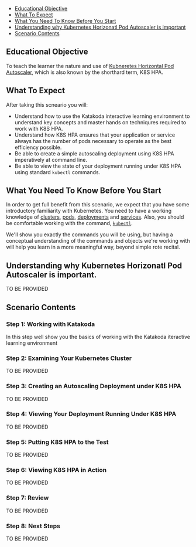 
 * [Educational Objective](#eductional-objective)
 * [What To Expect](#what-to-expect)
 * [What You Need To Know Before You Start](#what-you-need)
 * [Understanding why Kubernetes Horizonatl Pod Autoscaler is important](#understanding-hpa)
 * [Scenario Contents](#scenario-contents)

<a name="eductional-objective"></a>
## Educational Objective

To teach the learner the nature and use of [Kubneretes Horizontal Pod Autoscaler](https://kubernetes.io/docs/tasks/run-application/horizontal-pod-autoscale/), which is also known by the
 shorthard term, K8S HPA.
<a name="what-to-expect"></a>
## What To Expect

After taking this scneario you will:

* Understand how to use the  Katakoda interactive learning environment to understand key concepts
and master hands on techniqures required to work with K8S HPA.
* Understand how K8S HPA ensures that your application or service always has the number of pods necessary
to operate as the best efficiency possible.
* Be able to create a simple autoscaling deployment using K8S HPA imperatively at command line.
* Be able to view the state of your deployment running under K8S HPA using standard `kubectl` commands.

<a name="what-you-need"></a>
## What You Need To Know Before You Start

In order to get full benefit from this scenario, we expect that you have some introductory familiarity
with Kubernetes. You need to have a working knowledge of [clusters](https://kubernetes.io/docs/concepts/cluster-administration/cluster-administration-overview/), [pods](https://kubernetes.io/docs/concepts/workloads/pods/pod-overview/),
[deployments](https://kubernetes.io/docs/concepts/workloads/controllers/deployment/) and [services](https://kubernetes.io/docs/concepts/services-networking/service/). Also, you should be
comfortable working with the command, [`kubectl`](https://kubernetes.io/docs/reference/kubectl/overview/).

We'll show you exactly the commands you will be using, but having a conceptual understanding of the commands and
objects we're working with will help you learn in a more meaningful way, beyond simple rote recital.

<a name="understanding-hpa"></a>
## Understanding why Kubernetes Horizonatl Pod Autoscaler is important.

TO BE PROVIDED
<a name="scenario-contents"></a>
## Scenario Contents

### Step 1: Working with Katakoda
In this step well show you the basics of working with the Katakoda iteractive learning environment

### Step 2: Examining Your Kubernetes Cluster

TO BE PROVIDED

### Step 3: Creating an Autoscaling Deployment under K8S HPA

TO BE PROVIDED

### Step 4: Viewing Your Deployment Running Under K8S HPA

TO BE PROVIDED

### Step 5: Putting K8S HPA to the Test

TO BE PROVIDED

### Step 6: Viewing K8S HPA in Action

TO BE PROVIDED

### Step 7: Review

TO BE PROVIDED

### Step 8: Next Steps

TO BE PROVIDED